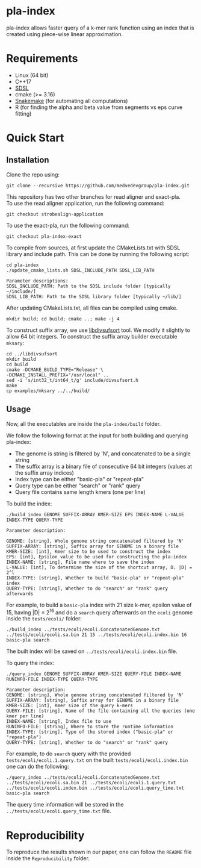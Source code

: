 # pla-index
pla-index allows faster query of a k-mer rank function using an index that is created using piece-wise linear approximation.

# Requirements
- Linux (64 bit)
- C++17
- [SDSL](https://github.com/simongog/sdsl-lite/tree/master)
- cmake (>= 3.16)
- [Snakemake](https://snakemake.readthedocs.io/en/stable/) (for automating all computations)
- R (for finding the alpha and beta value from segments vs eps curve fitting)

# Quick Start

## Installation

Clone the repo using:

```shell
git clone --recursive https://github.com/medvedevgroup/pla-index.git
```

This repository has two other branches for read aligner and exact-pla.\
To use the read aligner application, run the following command:
```shell
git checkout strobealign-application
```

To use the exact-pla, run the following command:
```shell
git checkout pla-index-exact
```

To compile from sources, at first update the CMakeLists.txt with SDSL library and include path.
This can be done by running the following script:

```
cd pla-index
./update_cmake_lists.sh SDSL_INCLUDE_PATH SDSL_LIB_PATH

Parameter descriptions:
SDSL_INCLUDE_PATH: Path to the SDSL include folder [typically ~/include/]
SDSL_LIB_PATH: Path to the SDSL library folder [typically ~/lib/]
```

After updating CMakeLists.txt, all files can be compiled using cmake.

```shell
mkdir build; cd build; cmake ..; make -j 4
```

To construct suffix array, we use [libdivsufsort](https://github.com/hasin-abrar/libdivsufsort) tool. 
We modify it slightly to allow 64 bit integers. 
To construct the suffix array builder executable `mksary`:
```
cd ../libdivsufsort
mkdir build
cd build
cmake -DCMAKE_BUILD_TYPE="Release" \
-DCMAKE_INSTALL_PREFIX="/usr/local" ..
sed -i 's/int32_t/int64_t/g' include/divsufsort.h
make
cp examples/mksary ../../build/
```

## Usage

Now, all the executables are inside the `pla-index/build` folder. 

We follow the following format at the input for both building and querying pla-index:
- The genome is string is filtered by 'N', and concatenated to be a single string
- The suffix array is a binary file of consecutive 64 bit integers (values at the suffix array indices)
- Index type can be either "basic-pla" or "repeat-pla"
- Query type can be either "search" or "rank" query
- Query file contains same length kmers (one per line)

To build the index:
```
./build_index GENOME SUFFIX-ARRAY KMER-SIZE EPS INDEX-NAME L-VALUE INDEX-TYPE QUERY-TYPE

Parameter description:

GENOME: [string], Whole genome string concatenated filtered by 'N'
SUFFIX-ARRAY: [string], Suffix array for GENOME in a binary file
KMER-SIZE: [int], Kmer size to be used to construct the index
EPS: [int], Epsilon value to be used for constructing the pla-index
INDEX-NAME: [string], File name where to save the index
L-VALUE: [int], To determine the size of the shortcut array, D. |D| = 2^l
INDEX-TYPE: [string], Whether to build "basic-pla" or "repeat-pla" index
QUERY-TYPE: [string], Whether to do "search" or "rank" query afterwards
```

For example, to build a `basic-pla` index with 21 size k-mer, epsilon value of 15, having |D| = 2<sup>16</sup> and do a `search` query afterwards on the `ecoli` genome inside the `tests/ecoli/` folder:
```shell
./build_index ../tests/ecoli/ecoli.ConcatenatedGenome.txt ../tests/ecoli/ecoli.sa.bin 21 15 ../tests/ecoli/ecoli.index.bin 16 basic-pla search
```
The built index will be saved on `../tests/ecoli/ecoli.index.bin` file.

To query the index:
```
./query_index GENOME SUFFIX-ARRAY KMER-SIZE QUERY-FILE INDEX-NAME RUNINFO-FILE INDEX-TYPE QUERY-TYPE

Parameter description:
GENOME: [string], Whole genome string concatenated filtered by 'N'
SUFFIX-ARRAY: [string], Suffix array for GENOME in a binary file
KMER-SIZE: [int], Kmer size of the query k-mers
QUERY-FILE: [string], Name of the file containing all the queries (one kmer per line)
INDEX-NAME: [string], Index file to use 
RUNINFO-FILE: [string], Where to store the runtime information
INDEX-TYPE: [string], Type of the stored index ("basic-pla" or "repeat-pla")
QUERY-TYPE: [string], Whether to do "search" or "rank" query
```

For example, to do `search` query with the provided `tests/ecoli/ecoli.1.query.txt` on the built `tests/ecoli/ecoli.index.bin` one can do the following:
```shell
./query_index ../tests/ecoli/ecoli.ConcatenatedGenome.txt ../tests/ecoli/ecoli.sa.bin 21 ../tests/ecoli/ecoli.1.query.txt ../tests/ecoli/ecoli.index.bin ../tests/ecoli/ecoli.query_time.txt basic-pla search
```
The query time information will be stored in the `../tests/ecoli/ecoli.query_time.txt` file.

# Reproducibility

To reproduce the results shown in our paper, one can follow the `README` file inside the `Reproducibility` folder.



